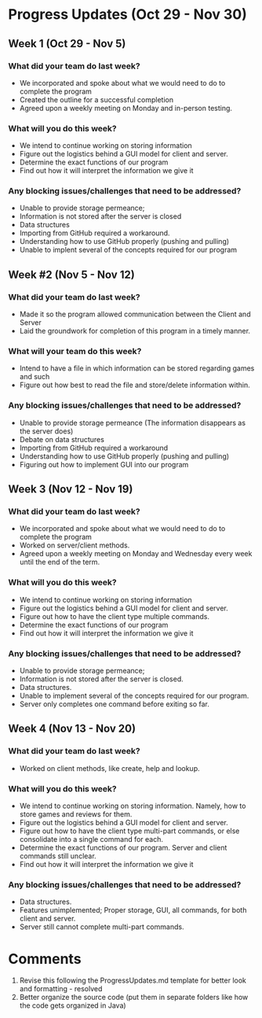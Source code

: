 # Progress Updates (Oct 29 - Nov 30)

## Week 1 (Oct 29 - Nov 5)

### What did your team do last week?
* We incorporated and spoke about what we would need to do to complete the program
* Created the outline for a successful completion 
* Agreed upon a weekly meeting on Monday and in-person testing.

### What will you do this week? 
* We intend to continue working on storing information
* Figure out the logistics  behind a GUI model for client and server.
* Determine the exact functions of our program 
* Find out how it will interpret the information we give it

### Any blocking issues/challenges that need to be addressed? 
* Unable to provide storage permeance; 
* Information is not stored after the server is closed
* Data structures
* Importing from GitHub required a workaround. 
* Understanding how to use GitHub properly (pushing and pulling)
* Unable to implent several of the concepts required for our program

## Week #2 (Nov 5 - Nov 12)

### What did your team do last week?
* Made it so the program allowed communication between the Client and Server
* Laid the groundwork for completion of this program in a timely manner. 

### What will your team do this week? 
* Intend to have a file in which information can be stored regarding games and such
* Figure out how best to read the file and store/delete information within. 

### Any blocking issues/challenges that need to be addressed? 
* Unable to provide storage permeance (The information disappears as the server does)
* Debate on data structures
* Importing from GitHub required a workaround
* Understanding how to use GitHub properly (pushing and pulling)
* Figuring out how to implement GUI into our program

## Week 3 (Nov 12 - Nov 19)

### What did your team do last week?
* We incorporated and spoke about what we would need to do to complete the program
* Worked on server/client methods.
* Agreed upon a weekly meeting on Monday and Wednesday every week until the end of the term.

### What will you do this week? 
* We intend to continue working on storing information
* Figure out the logistics  behind a GUI model for client and server.
* Figure out how to have the client type multiple commands.
* Determine the exact functions of our program 
* Find out how it will interpret the information we give it

### Any blocking issues/challenges that need to be addressed? 
* Unable to provide storage permeance; 
* Information is not stored after the server is closed.
* Data structures.
* Unable to implement several of the concepts required for our program.
* Server only completes one command before exiting so far.

## Week 4 (Nov 13 - Nov 20)

### What did your team do last week?
* Worked on client methods, like create, help and lookup. 

### What will you do this week? 
* We intend to continue working on storing information. Namely, how to store games and reviews for them. 
* Figure out the logistics behind a GUI model for client and server.
* Figure out how to have the client type multi-part commands, or else consolidate into a single command for each.
* Determine the exact functions of our program. Server and client commands still unclear.
* Find out how it will interpret the information we give it

### Any blocking issues/challenges that need to be addressed? 
* Data structures.
* Features unimplemented; Proper storage, GUI, all commands, for both client and server.
* Server still cannot complete multi-part commands.

# Comments
1. Revise this following the ProgressUpdates.md template for better look and formatting - resolved
2. Better organize the source code (put them in separate folders like how the code gets organized in Java)
